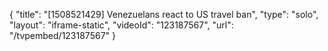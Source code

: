 {
    "title": "[1508521429] Venezuelans react to US travel ban",
    "type": "solo",
    "layout": "iframe-static",
    "videoId": "123187567",
    "url": "\/tvpembed\/123187567"
}